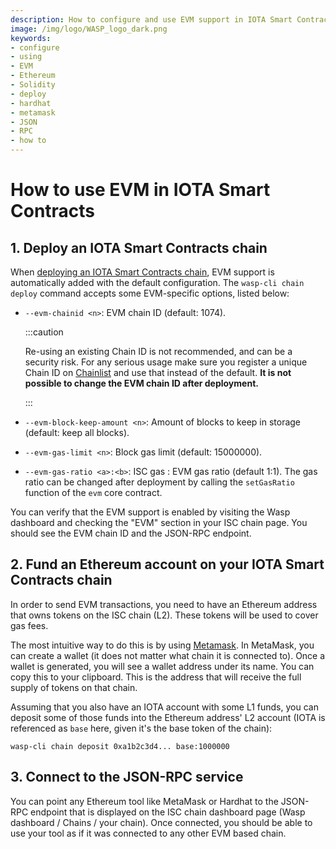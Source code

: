```yaml
---
description: How to configure and use EVM support in IOTA Smart Contracts.
image: /img/logo/WASP_logo_dark.png
keywords:
- configure
- using
- EVM
- Ethereum
- Solidity
- deploy
- hardhat
- metamask
- JSON
- RPC
- how to
---
```

# How to use EVM in IOTA Smart Contracts

## 1. Deploy an IOTA Smart Contracts chain

When [deploying an IOTA Smart Contracts chain](../chains_and_nodes/setting-up-a-chain.md), EVM support is automatically added with the default configuration. The `wasp-cli chain deploy` command accepts some EVM-specific options, listed below:

* `--evm-chainid <n>`: EVM chain ID (default: 1074).

  :::caution

  Re-using an existing Chain ID is not recommended, and can be a security risk. For any serious usage make sure you register a unique Chain ID on [Chainlist](https://chainlist.org/) and use that instead of the default. **It is not possible to change the EVM chain ID after deployment.**

  :::

* `--evm-block-keep-amount <n>`: Amount of blocks to keep in storage (default: keep all blocks).

* `--evm-gas-limit <n>`: Block gas limit (default: 15000000).

* `--evm-gas-ratio <a>:<b>`: ISC gas : EVM gas ratio (default 1:1). The gas ratio can be changed after deployment by calling the `setGasRatio` function of the `evm` core contract.

You can verify that the EVM support is enabled by visiting the Wasp dashboard and checking the "EVM" section in your ISC chain page. You should see the EVM chain ID and the JSON-RPC endpoint.

## 2. Fund an Ethereum account on your IOTA Smart Contracts chain

In order to send EVM transactions, you need to have an Ethereum address that owns tokens on the ISC chain (L2). These tokens will be used to cover gas fees.

The most intuitive way to do this is by using [Metamask](https://metamask.io). In MetaMask,  you can create a wallet (it does not matter what chain it is connected to). Once a wallet is generated, you will see a wallet address under its name. You can copy this to your clipboard. This is the address that will receive the full supply of tokens on that chain.

Assuming that you also have an IOTA account with some L1 funds, you can deposit some of those funds into the Ethereum address' L2 account (IOTA is referenced as `base` here, given it's the base token of the chain):

```shell
wasp-cli chain deposit 0xa1b2c3d4... base:1000000
```

## 3. Connect to the JSON-RPC service

You can point any Ethereum tool like MetaMask or Hardhat to the JSON-RPC endpoint that is displayed on the ISC chain dashboard page (Wasp dashboard / Chains / your chain). Once connected, you should be able to use your tool as if it was connected to any other EVM based chain.
